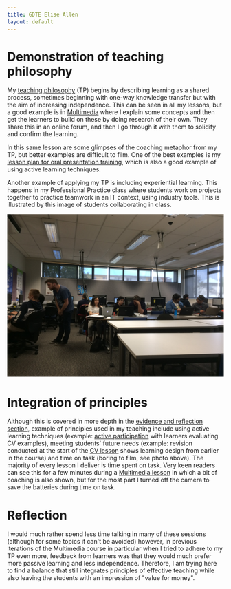 ```yaml
---
title: GDTE Elise Allen
layout: default
---
```


# Demonstration of teaching philosophy

My [teaching philosophy](teaching-philosophy.html) (TP) begins by describing learning as a shared process, sometimes beginning with one-way knowledge transfer but with the aim of increasing independence. This can be seen in all my lessons, but a good example is in [Multimedia](https://youtu.be/7SjdVSy-ayg) where I explain some concepts and then get the learners to build on these by doing research of their own. They share this in an online forum, and then I go through it with them to solidify and confirm the learning. 

In this same lesson are some glimpses of the coaching metaphor from my TP, but better examples are difficult to film. One of the best examples is my [lesson plan for oral presentation training](Lesson%20Plan%20PP%2013-1.pdf), which is also a good example of using active learning techniques.

Another example of applying my TP is including experiential learning. This happens in my Professional Practice class where students work on projects together to practice teamwork in an IT context, using industry tools. This is illustrated by this image of students collaborating in class.

![Project work](pp1.jpg)

# Integration of principles

Although this is covered in more depth in the [evidence and reflection section](evidence-reflection.html), example of principles used in my teaching include using active learning techniques (example: [active participation](https://youtu.be/dJE4mdlmKck) with learners evaluating CV examples), meeting students' future needs (example: revision conducted at the start of the [CV lesson](https://youtu.be/dJE4mdlmKck) shows learning design from earlier in the course) and time on task (boring to film, see photo above). The majority of every lesson I deliver is time spent on task. Very keen readers can see this for a few minutes during a [Multimedia lesson](https://youtu.be/wajj8LN3OSE?t=1703) in which a bit of coaching is also shown, but for the most part I turned off the camera to save the batteries during time on task.

# Reflection

I would much rather spend less time talking in many of these sessions (although for some topics it can't be avoided) however, in previous iterations of the Multimedia course in particular when I tried to adhere to my TP even more, feedback from learners was that they would much prefer more passive learning and less independence. Therefore, I am trying here to find a balance that still integrates principles of effective teaching while also leaving the students with an impression of "value for money".

